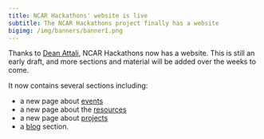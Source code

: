```yaml
---
title: NCAR Hackathons' website is live
subtitle: The NCAR Hackathons project finally has a website
bigimg: /img/banners/banner1.png
---
```


Thanks to [Dean Attali](http://deanattali.com), NCAR Hackathons now has a website. This is still an early draft, and more sections and material will be added over the weeks to come.

It now contains several sections including:

- a new page about [events](../events)
- a new page about the [resources](../resources)
- a new page about [projects](../projects)
- a [blog](../blog) section.

